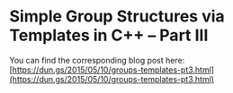 # Simple Group Structures via Templates in C++ – Part III

You can find the corresponding blog post here: [https://dun.gs/2015/05/10/groups-templates-pt3.html](https://dun.gs/2015/05/10/groups-templates-pt3.html)
